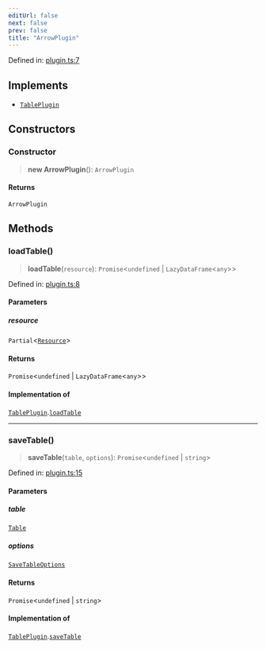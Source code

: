 ```yaml
---
editUrl: false
next: false
prev: false
title: "ArrowPlugin"
---
```


Defined in: [plugin.ts:7](https://github.com/datisthq/dpkit/blob/5891634de8175d14853313e208ffbae144fd78eb/arrow/plugin.ts#L7)

## Implements

- [`TablePlugin`](/reference/dpkit/tableplugin/)

## Constructors

### Constructor

> **new ArrowPlugin**(): `ArrowPlugin`

#### Returns

`ArrowPlugin`

## Methods

### loadTable()

> **loadTable**(`resource`): `Promise`\<`undefined` \| `LazyDataFrame`\<`any`\>\>

Defined in: [plugin.ts:8](https://github.com/datisthq/dpkit/blob/5891634de8175d14853313e208ffbae144fd78eb/arrow/plugin.ts#L8)

#### Parameters

##### resource

`Partial`\<[`Resource`](/reference/dpkit/resource/)\>

#### Returns

`Promise`\<`undefined` \| `LazyDataFrame`\<`any`\>\>

#### Implementation of

[`TablePlugin`](/reference/dpkit/tableplugin/).[`loadTable`](/reference/dpkit/tableplugin/#loadtable)

***

### saveTable()

> **saveTable**(`table`, `options`): `Promise`\<`undefined` \| `string`\>

Defined in: [plugin.ts:15](https://github.com/datisthq/dpkit/blob/5891634de8175d14853313e208ffbae144fd78eb/arrow/plugin.ts#L15)

#### Parameters

##### table

[`Table`](/reference/dpkit/table/)

##### options

[`SaveTableOptions`](/reference/dpkit/savetableoptions/)

#### Returns

`Promise`\<`undefined` \| `string`\>

#### Implementation of

[`TablePlugin`](/reference/dpkit/tableplugin/).[`saveTable`](/reference/dpkit/tableplugin/#savetable)
